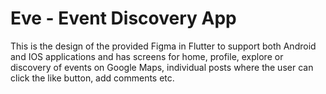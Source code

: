 # Eve - Event Discovery App

This is the design of the provided Figma in Flutter to support both Android and IOS applications and has screens for home, profile, explore or discovery of events on Google Maps, individual posts where the user can click the like button, add comments etc.
